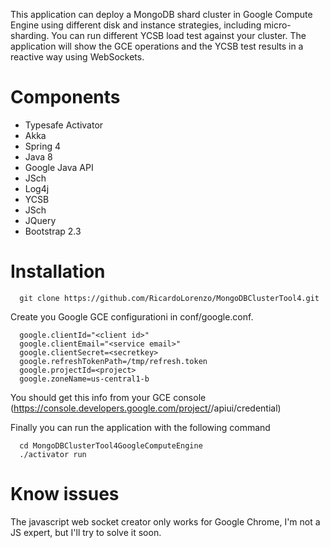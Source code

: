 
This application can deploy a MongoDB shard cluster in Google Compute Engine using different disk and instance strategies, including micro-sharding. You can run different YCSB load test against your cluster. The application will show the GCE operations and the YCSB test results in a reactive way using WebSockets.

Components
==========

- Typesafe Activator
- Akka
- Spring 4
- Java 8
- Google Java API
- JSch
- Log4j
- YCSB
- JSch
- JQuery
- Bootstrap 2.3

Installation
============

```
  git clone https://github.com/RicardoLorenzo/MongoDBClusterTool4.git
```

Create you Google GCE configurationi in conf/google.conf.

```
  google.clientId="<client id>"
  google.clientEmail="<service email>"
  google.clientSecret=<secretkey>
  google.refreshTokenPath=/tmp/refresh.token
  google.projectId=<project>
  google.zoneName=us-central1-b
```

You should get this info from your GCE console (https://console.developers.google.com/project/<iproject>/apiui/credential)

Finally you can run the application with the following command

```
  cd MongoDBClusterTool4GoogleComputeEngine
  ./activator run
```

Know issues
===========

The javascript web socket creator only works for Google Chrome, I'm not a JS expert, but I'll try to solve it soon.
